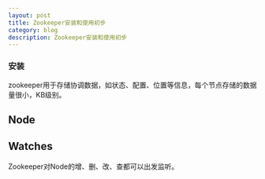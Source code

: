 ```yaml
---
layout: post
title: Zookeeper安装和使用初步
category: blog
description: Zookeeper安装和使用初步
---
```


### 安装

zookeeper用于存储协调数据，如状态、配置、位置等信息，每个节点存储的数据量很小，KB级别。

Node
----------------

Watches
----------------
Zookeeper对Node的增、删、改、查都可以出发监听。


